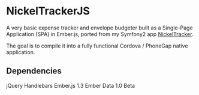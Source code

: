 NickelTrackerJS
===============

A very basic expense tracker and envelope budgeter built as a Single-Page Application (SPA) in Ember.js, ported from my Symfony2 app [NickelTracker](https://github.com/FuentesWorks/NickelTracker).

The goal is to compile it into a fully functional Cordova / PhoneGap native application.

## Dependencies
jQuery
Handlebars
Ember.js 1.3
Ember Data 1.0 Beta